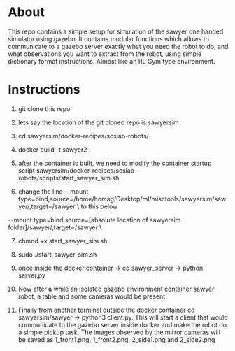 About
=====
This repo contains a simple setup for simulation of the sawyer one handed simulator using gazebo. It contains modular functions which allows to communicate to a gazebo server exactly what you need the robot to do, and what observations you want to extract from the robot, using simple dictionary format instructions. Almost like an RL Gym type environment.

Instructions
============
1. git clone this repo

2. lets say the location of the git cloned repo is sawyersim

3. cd sawyersim/docker-recipes/scslab-robots/

4. docker build -t sawyer2 .

5. after the container is built, we need to modify the container startup script sawyersim/docker-recipes/scslab-robots/scripts/start_sawyer_sim.sh

6. change the line --mount type=bind,source=/home/homag/Desktop/ml/misctools/sawyersim/sawyer/,target=/sawyer \ to this below

--mount type=bind,source=[absolute location of sawyersim folder]/sawyer/,target=/sawyer \

7. chmod +x start_sawyer_sim.sh

8. sudo ./start_sawyer_sim.sh

9. once inside the docker container -> cd sawyer_server -> python server.py

10. Now after a while an isolated gazebo environment container sawyer robot, a table and some cameras would be present

11. Finally from another terminal outside the docker container cd sawyersim/sawyer -> python3 client.py. This will start a client that would communicate to the gazebo server inside docker and make the robot do a simple pickup task. The images observed by the mirror cameras will be saved as 1_front1.png, 1_front2.png, 2_side1.png and 2_side2.png



